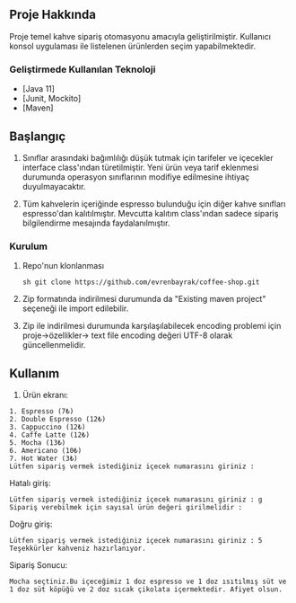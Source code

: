 
<!-- PROJE HAKKINDA -->
## Proje Hakkında

Proje temel kahve sipariş otomasyonu amacıyla geliştirilmiştir. Kullanıcı konsol uygulaması ile listelenen ürünlerden seçim yapabilmektedir.

### Geliştirmede Kullanılan Teknoloji

* [Java 11]
* [Junit, Mockito]
* [Maven]


<!-- BAŞLANGIÇ -->
## Başlangıç

1. Sınıflar arasındaki bağımlılığı düşük tutmak için tarifeler ve içecekler interface class'ından türetilmiştir. Yeni ürün veya tarif eklenmesi durumunda operasyon
sınıflarının modifiye edilmesine ihtiyaç duyulmayacaktır.

2. Tüm kahvelerin içeriğinde espresso bulunduğu için diğer kahve sınıfları espresso'dan kalıtılmıştır. Mevcutta kalıtım class'ından sadece sipariş bilgilendirme 
mesajında faydalanılmıştır.


### Kurulum

1. Repo'nun klonlanması
   ```
   sh git clone https://github.com/evrenbayrak/coffee-shop.git
   ```
2. Zip formatında indirilmesi durumunda da "Existing maven project" seçeneği ile import edilebilir.

3. Zip ile indirilmesi durumunda karşılaşılabilecek encoding problemi için proje->özellikler-> text file encoding değeri UTF-8 olarak güncellenmelidir.

<!-- Örnekler -->
## Kullanım

1. Ürün ekranı:
```
1. Espresso (7₺)
2. Double Espresso (12₺)
3. Cappuccino (12₺)
4. Caffe Latte (12₺)
5. Mocha (13₺)
6. Americano (10₺)
7. Hot Water (3₺)
Lütfen sipariş vermek istediğiniz içecek numarasını giriniz :
   ```
  Hatalı giriş:
```
Lütfen sipariş vermek istediğiniz içecek numarasını giriniz : g
Sipariş verebilmek için sayısal ürün değeri girilmelidir :
   ```
  Doğru giriş:
```
Lütfen sipariş vermek istediğiniz içecek numarasını giriniz : 5
Teşekkürler kahveniz hazırlanıyor.
   ```
  Sipariş Sonucu:
```
Mocha seçtiniz.Bu içeceğimiz 1 doz espresso ve 1 doz ısıtılmış süt ve 1 doz süt köpüğü ve 2 doz sıcak çikolata içermektedir. Afiyet olsun. 
```
 

<!-- MARKDOWN LINKS & IMAGES -->
<!-- https://www.markdownguide.org/basic-syntax/#reference-style-links -->
[contributors-shield]: https://img.shields.io/github/contributors/othneildrew/Best-README-Template.svg?style=for-the-badge
[contributors-url]: https://github.com/othneildrew/Best-README-Template/graphs/contributors
[forks-shield]: https://img.shields.io/github/forks/othneildrew/Best-README-Template.svg?style=for-the-badge
[forks-url]: https://github.com/othneildrew/Best-README-Template/network/members
[stars-shield]: https://img.shields.io/github/stars/othneildrew/Best-README-Template.svg?style=for-the-badge
[stars-url]: https://github.com/othneildrew/Best-README-Template/stargazers
[issues-shield]: https://img.shields.io/github/issues/othneildrew/Best-README-Template.svg?style=for-the-badge
[issues-url]: https://github.com/othneildrew/Best-README-Template/issues
[license-shield]: https://img.shields.io/github/license/othneildrew/Best-README-Template.svg?style=for-the-badge
[license-url]: https://github.com/othneildrew/Best-README-Template/blob/master/LICENSE.txt
[linkedin-shield]: https://img.shields.io/badge/-LinkedIn-black.svg?style=for-the-badge&logo=linkedin&colorB=555
[linkedin-url]: https://linkedin.com/in/othneildrew
[product-screenshot]: images/screenshot.png
